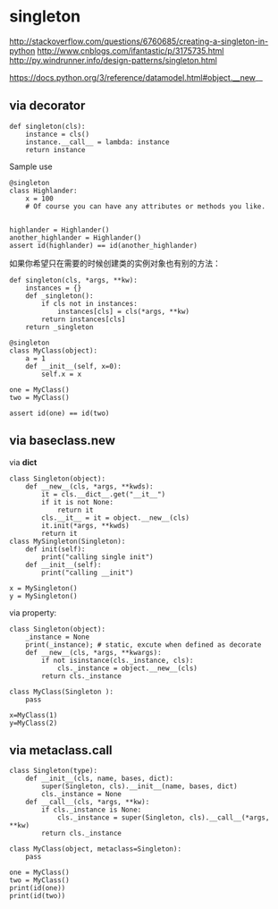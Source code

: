 # singleton
http://stackoverflow.com/questions/6760685/creating-a-singleton-in-python
http://www.cnblogs.com/ifantastic/p/3175735.html
http://py.windrunner.info/design-patterns/singleton.html

https://docs.python.org/3/reference/datamodel.html#object.__new__

## via decorator

    def singleton(cls):
        instance = cls()
        instance.__call__ = lambda: instance
        return instance

Sample use

    @singleton
    class Highlander:
        x = 100
        # Of course you can have any attributes or methods you like.


    highlander = Highlander()
    another_highlander = Highlander()
    assert id(highlander) == id(another_highlander)

如果你希望只在需要的时候创建类的实例对象也有别的方法：

    def singleton(cls, *args, **kw):
        instances = {}
        def _singleton():
            if cls not in instances:
                instances[cls] = cls(*args, **kw)
            return instances[cls]
        return _singleton

    @singleton
    class MyClass(object):
        a = 1
        def __init__(self, x=0):
            self.x = x

    one = MyClass()
    two = MyClass()

    assert id(one) == id(two)

## via baseclass.new
via __dict__

    class Singleton(object):
        def __new__(cls, *args, **kwds):
            it = cls.__dict__.get("__it__")
            if it is not None:
                return it
            cls.__it__ = it = object.__new__(cls)
            it.init(*args, **kwds)
            return it
    class MySingleton(Singleton):
        def init(self):
            print("calling single init")
        def __init__(self):
            print("calling __init")

    x = MySingleton()
    y = MySingleton()

via property:

    class Singleton(object):
        _instance = None
        print(_instance); # static, excute when defined as decorate
        def __new__(cls, *args, **kwargs):
            if not isinstance(cls._instance, cls):
                cls._instance = object.__new__(cls)
            return cls._instance

    class MyClass(Singleton ):
        pass

    x=MyClass(1)
    y=MyClass(2)

## via metaclass.call

    class Singleton(type):
        def __init__(cls, name, bases, dict):
            super(Singleton, cls).__init__(name, bases, dict)
            cls._instance = None
        def __call__(cls, *args, **kw):
            if cls._instance is None:
                cls._instance = super(Singleton, cls).__call__(*args, **kw)
            return cls._instance

    class MyClass(object, metaclass=Singleton):
        pass

    one = MyClass()
    two = MyClass()
    print(id(one))
    print(id(two))
